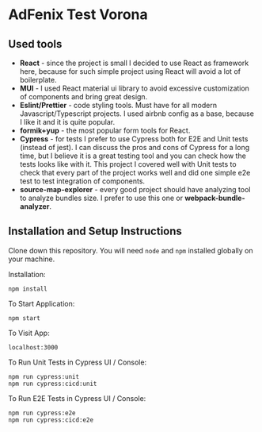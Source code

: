 # AdFenix Test Vorona

## Used tools

 - **React** - since the project is small I decided to use React as framework here, because for such simple project using React will avoid a lot of boilerplate.
 - **MUI** - I used React material ui library to avoid excessive customization of components and bring great design.
 - **Eslint/Prettier** - code styling tools. Must have for all modern Javascript/Typescript projects. I used airbnb config as a base, because I like it and it is quite popular.
 - **formik+yup** - the most popular form tools for React.
 - **Cypress** - for tests I prefer to use Cypress both for E2E and Unit tests (instead of jest). I can discuss the pros and cons of Cypress for a long time, but I believe it is a great testing tool and you can check how the tests looks like with it. This project I covered well with Unit tests to check that every part of the project works well and did one simple e2e test to test integration of components.
 - **source-map-explorer** - every good project should have analyzing tool to analyze bundles size. I prefer to use this one or **webpack-bundle-analyzer**.

## Installation and Setup Instructions

Clone down this repository. You will need `node` and `npm` installed globally on your machine.  

Installation:

`npm install`  

To Start Application:

`npm start`  

To Visit App:

`localhost:3000` 

To Run Unit Tests in Cypress UI / Console:  

`npm run cypress:unit`  
`npm run cypress:cicd:unit`  

To Run E2E Tests in Cypress UI / Console:  

`npm run cypress:e2e`  
`npm run cypress:cicd:e2e`  
